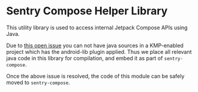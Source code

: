 # Sentry Compose Helper Library

This utility library is used to access internal Jetpack Compose APIs using Java.

Due to [this open issue](https://youtrack.jetbrains.com/issue/KT-30878) you can not have
java sources in a KMP-enabled project which has the android-lib plugin applied.
Thus we place all relevant java code in this library for compilation,
and embed it as part of `sentry-compose`.

Once the above issue is resolved, the code of this module can be safely moved to `sentry-compose`.
